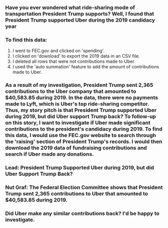 ### Have you ever wondered what ride-sharing mode of transportation President Trump supports? Well, I found that President Trump supported Uber during the 2019 candidacy year

### To find this data:
1.	I went to FEC.gov and clicked on 'spending'.
2.	I clicked on 'download' to export the 2019 data in an CSV file.
3.	I deleted all rows that were not contributions made to Uber.
4.	I used the 'auto summation' feature to add the amount of contributions made to Uber.


### As a result of my investigation, President Trump sent 2,365 contributions to the Uber company that amounted to $40,583.85 during 2019. In the data, there were no payments made to Lyft, which is Uber's top ride-sharing competitor. Thus, my story pitch is that President Trump supported Uber during 2019, but did Uber support Trump back? To follow-up on this story, I want to investigate if Uber made significant contributions to the president's candidacy during 2019. To find this data, I would use the FEC.gov website to search through the 'raising' section of President Trump's records. I would then download the 2019 data of fundraising contributions and search if Uber made any donations.

### Lead: President Trump Supported Uber during 2019, but did Uber Support Trump Back?

### Nut Graf: The Federal Election Committee shows that President Trump sent 2,365 contributions to Uber that amounted to $40,583.85 during 2019. 

### Did Uber make any similar contributions back? I'd be happy to investigate. 
